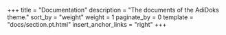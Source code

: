 +++
title = "Documentation"
description = "The documents of the AdiDoks theme."
sort_by = "weight"
weight = 1
paginate_by = 0
template = "docs/section.pt.html"
insert_anchor_links = "right"
+++
